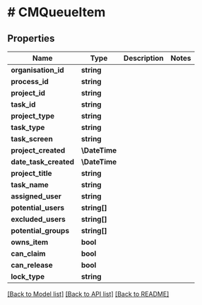 # # CMQueueItem

## Properties

Name | Type | Description | Notes
------------ | ------------- | ------------- | -------------
**organisation_id** | **string** |  |
**process_id** | **string** |  |
**project_id** | **string** |  |
**task_id** | **string** |  |
**project_type** | **string** |  |
**task_type** | **string** |  |
**task_screen** | **string** |  |
**project_created** | **\DateTime** |  |
**date_task_created** | **\DateTime** |  |
**project_title** | **string** |  |
**task_name** | **string** |  |
**assigned_user** | **string** |  |
**potential_users** | **string[]** |  |
**excluded_users** | **string[]** |  |
**potential_groups** | **string[]** |  |
**owns_item** | **bool** |  |
**can_claim** | **bool** |  |
**can_release** | **bool** |  |
**lock_type** | **string** |  |

[[Back to Model list]](../../README.md#models) [[Back to API list]](../../README.md#endpoints) [[Back to README]](../../README.md)
